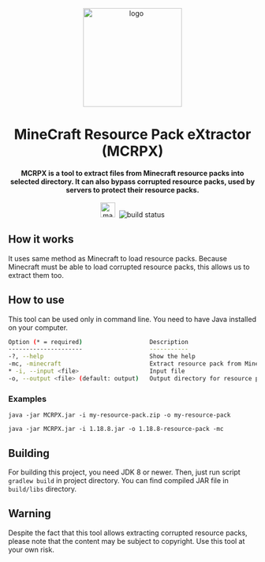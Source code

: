 <div align="center">
    <img src="https://i.imgur.com/jXG2L2p.png" height="200" width="200" alt="logo">
    <h1>MineCraft Resource Pack eXtractor (MCRPX)</h1>
    <strong>MCRPX is a tool to extract files from Minecraft resource packs into selected directory. It can also bypass corrupted resource packs, used by servers to protect their resource packs.</strong><br><br>
    <img src="https://forthebadge.com/images/badges/made-with-java.svg" height="30" alt="made with Java">&nbsp;
    <img src="https://img.shields.io/github/workflow/status/Speedy11CZ/mcrpx/Build%20Gradle%20and%20Publish?style=for-the-badge" alt="build status">
</div>

## How it works
It uses same method as Minecraft to load resource packs.
Because Minecraft must be able to load corrupted resource packs, this allows us to extract them too.

## How to use
This tool can be used only in command line. You need to have Java installed on your computer.
```bash
Option (* = required)                   Description                       
---------------------                   -----------                       
-?, --help                              Show the help
-mc, -minecraft                         Extract resource pack from Minecraft jar
* -i, --input <file>                    Input file                                              
-o, --output <file> (default: output)   Output directory for resource pack    
```

### Examples
`java -jar MCRPX.jar -i my-resource-pack.zip -o my-resource-pack`

`java -jar MCRPX.jar -i 1.18.8.jar -o 1.18.8-resource-pack -mc`

## Building
For building this project, you need JDK 8 or newer.
Then, just run script `gradlew build` in project directory.
You can find compiled JAR file in `build/libs` directory.

## Warning
Despite the fact that this tool allows extracting corrupted resource packs, please note that the content may be subject to copyright. Use this tool at your own risk.